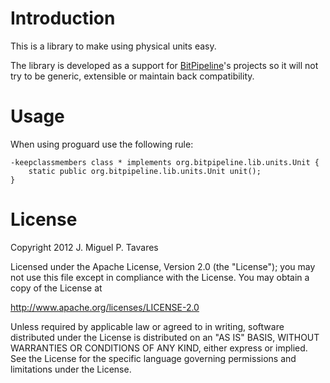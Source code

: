 # Introduction

This is a library to make using physical units easy.

The library is developed as a support for [BitPipeline](http://www.bitpipeline.eu/)'s projects so it will not try to be generic, extensible or maintain back compatibility.

# Usage

When using proguard use the following rule:

	-keepclassmembers class * implements org.bitpipeline.lib.units.Unit {
		static public org.bitpipeline.lib.units.Unit unit();
	}

# License

Copyright 2012 J. Miguel P. Tavares

Licensed under the Apache License, Version 2.0 (the "License");
you may not use this file except in compliance with the License.
You may obtain a copy of the License at

   http://www.apache.org/licenses/LICENSE-2.0

Unless required by applicable law or agreed to in writing, software
distributed under the License is distributed on an "AS IS" BASIS,
WITHOUT WARRANTIES OR CONDITIONS OF ANY KIND, either express or implied.
See the License for the specific language governing permissions and
limitations under the License.